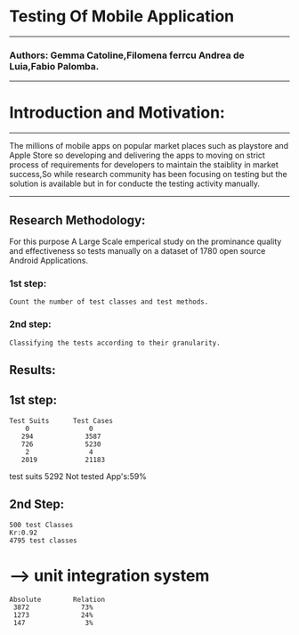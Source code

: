 # Testing Of Mobile Application
___
### Authors: Gemma Catoline,Filomena ferrcu Andrea de Luia,Fabio Palomba.
_______

# Introduction and Motivation:
_____
The millions of mobile apps on popular market places such as playstore and Apple Store so developing and delivering the apps to moving on strict process of requirements for developers to
maintain the staiblity in market success,So while research community has been focusing on testing but 
the solution is available but in for conducte the testing activity manually.
____
## Research Methodology:
For this purpose A Large Scale emperical study on the prominance quality and 
effectiveness so tests manually on a dataset of 1780 open source Android Applications.
### 1st step:
	Count the number of test classes and test methods.

### 2nd step:
	Classifying the tests according to their granularity.
## Results:
## 1st step:
	Test Suits 		Test Cases
	    0			    0
	   294			   3587
	   726			   5230
	    2			    4
	   2019			   21183
test suits 5292
Not tested App's:59%
## 2nd Step:
	500 test Classes
	Kr:0.92
	4795 test classes
	
# --> unit integration system
	Absolute 		Relation
	 3872			  73%
	 1273			  24%
	 147			   3%